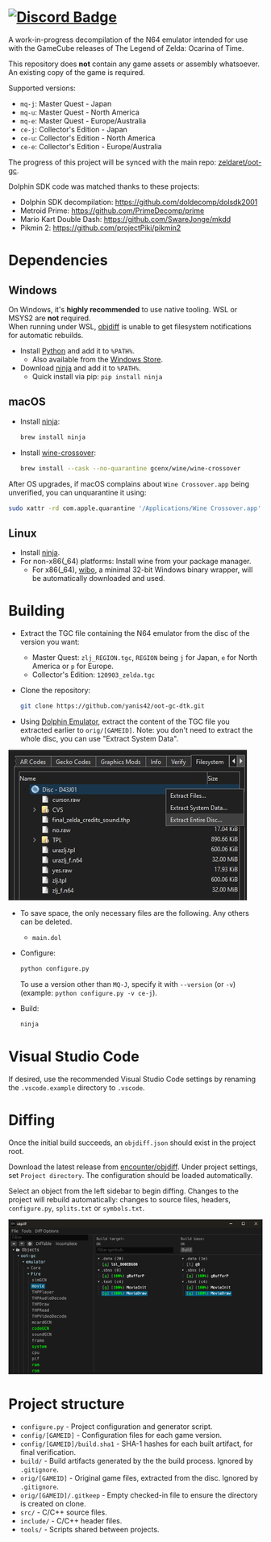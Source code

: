 [![Discord Badge]][discord]
=============

[Discord Badge]: https://img.shields.io/discord/688807550715560050?color=%237289DA&logo=discord&logoColor=%23FFFFFF
[discord]: https://discord.zelda64.dev

A work-in-progress decompilation of the N64 emulator intended for use with the GameCube releases of The Legend of Zelda: Ocarina of Time.

This repository does **not** contain any game assets or assembly whatsoever. An existing copy of the game is required.

Supported versions:

- `mq-j`: Master Quest - Japan
- `mq-u`: Master Quest - North America
- `mq-e`: Master Quest - Europe/Australia
- `ce-j`: Collector's Edition - Japan
- `ce-u`: Collector's Edition - North America
- `ce-e`: Collector's Edition - Europe/Australia

The progress of this project will be synced with the main repo: [zeldaret/oot-gc](https://github.com/zeldaret/oot-gc).

Dolphin SDK code was matched thanks to these projects:
- Dolphin SDK decompilation: https://github.com/doldecomp/dolsdk2001
- Metroid Prime: https://github.com/PrimeDecomp/prime
- Mario Kart Double Dash: https://github.com/SwareJonge/mkdd
- Pikmin 2: https://github.com/projectPiki/pikmin2

Dependencies
============

Windows
--------

On Windows, it's **highly recommended** to use native tooling. WSL or MSYS2 are **not** required.  
When running under WSL, [objdiff](#diffing) is unable to get filesystem notifications for automatic rebuilds.

- Install [Python](https://www.python.org/downloads/) and add it to `%PATH%`.
  - Also available from the [Windows Store](https://apps.microsoft.com/store/detail/python-311/9NRWMJP3717K).
- Download [ninja](https://github.com/ninja-build/ninja/releases) and add it to `%PATH%`.
  - Quick install via pip: `pip install ninja`

macOS
------

- Install [ninja](https://github.com/ninja-build/ninja/wiki/Pre-built-Ninja-packages):

  ```sh
  brew install ninja
  ```

- Install [wine-crossover](https://github.com/Gcenx/homebrew-wine):

  ```sh
  brew install --cask --no-quarantine gcenx/wine/wine-crossover
  ```

After OS upgrades, if macOS complains about `Wine Crossover.app` being unverified, you can unquarantine it using:

```sh
sudo xattr -rd com.apple.quarantine '/Applications/Wine Crossover.app'
```

Linux
------

- Install [ninja](https://github.com/ninja-build/ninja/wiki/Pre-built-Ninja-packages).
- For non-x86(_64) platforms: Install wine from your package manager.
  - For x86(_64), [wibo](https://github.com/decompals/wibo), a minimal 32-bit Windows binary wrapper, will be automatically downloaded and used.

Building
========

- Extract the TGC file containing the N64 emulator from the disc of the version you want:
  * Master Quest: ``zlj_REGION.tgc``, ``REGION`` being ``j`` for Japan, ``e`` for North America or ``p`` for Europe.
  * Collector's Edition: ``120903_zelda.tgc``

- Clone the repository:

  ```sh
  git clone https://github.com/yanis42/oot-gc-dtk.git
  ```

- Using [Dolphin Emulator](https://dolphin-emu.org), extract the content of the TGC file you extracted earlier to ``orig/[GAMEID]``. Note: you don't need to extract the whole disc, you can use "Extract System Data".

![](assets/dolphin-extract.png)

  - To save space, the only necessary files are the following. Any others can be deleted.
    - `main.dol`
- Configure:

  ```sh
  python configure.py
  ```

  To use a version other than `MQ-J`, specify it with `--version` (or `-v`) (example: ``python configure.py -v ce-j``).
- Build:

  ```sh
  ninja
  ```

Visual Studio Code
==================

If desired, use the recommended Visual Studio Code settings by renaming the `.vscode.example` directory to `.vscode`.

Diffing
=======

Once the initial build succeeds, an `objdiff.json` should exist in the project root.

Download the latest release from [encounter/objdiff](https://github.com/encounter/objdiff). Under project settings, set `Project directory`. The configuration should be loaded automatically.

Select an object from the left sidebar to begin diffing. Changes to the project will rebuild automatically: changes to source files, headers, `configure.py`, `splits.txt` or `symbols.txt`.

![](assets/objdiff.png)

Project structure
==================

- `configure.py` - Project configuration and generator script.
- `config/[GAMEID]` - Configuration files for each game version.
- `config/[GAMEID]/build.sha1` - SHA-1 hashes for each built artifact, for final verification.
- `build/` - Build artifacts generated by the the build process. Ignored by `.gitignore`.
- `orig/[GAMEID]` - Original game files, extracted from the disc. Ignored by `.gitignore`.
- `orig/[GAMEID]/.gitkeep` - Empty checked-in file to ensure the directory is created on clone.
- `src/` - C/C++ source files.
- `include/` - C/C++ header files.
- `tools/` - Scripts shared between projects.
